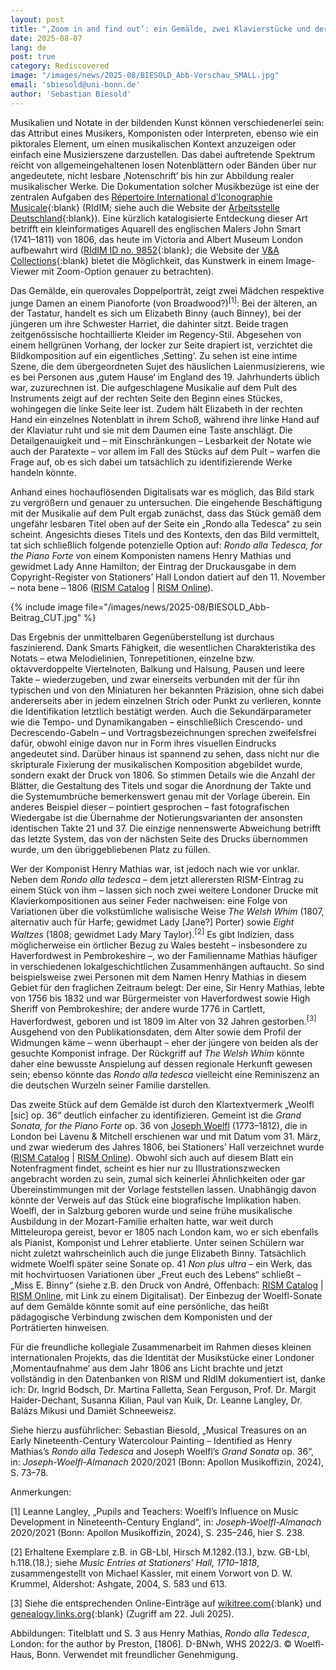 ```yaml
---
layout: post
title: "‚Zoom in and find out‘: ein Gemälde, zwei Klavierstücke und der Konnex ‚London 1806‘"
date: 2025-08-07
lang: de
post: true
category: Rediscovered
image: "/images/news/2025-08/BIESOLD_Abb-Vorschau_SMALL.jpg"
email: 'sbiesold@uni-bonn.de'
author: 'Sebastian Biesold'
---
```


Musikalien und Notate in der bildenden Kunst können verschiedenerlei sein: das Attribut eines Musikers, Komponisten oder Interpreten, ebenso wie ein piktorales Element, um einen musikalischen Kontext anzuzeigen oder einfach eine Musizierszene darzustellen. Das dabei auftretende Spektrum reicht von allgemeingehaltenen losen Notenblättern oder Bänden über nur angedeutete, nicht lesbare ‚Notenschrift‘ bis hin zur Abbildung realer musikalischer Werke. Die Dokumentation solcher Musikbezüge ist eine der zentralen Aufgaben des [Répertoire International d’Iconographie Musicale](https://ridim.org){:blank} (RIdIM; siehe auch die Website der [Arbeitsstelle Deutschland]( https://ridim.musiconn.de/willkommen-bei-ridim){:blank}). Eine kürzlich katalogisierte Entdeckung dieser Art betrifft ein kleinformatiges Aquarell des englischen Malers John Smart (1741–1811) von 1806, das heute im Victoria and Albert Museum London aufbewahrt wird ([RIdIM ID no. 9852](https://db.ridim.org/display.php?ridim_id=9852){:blank}; die Website der [V&A Collections](https://collections.vam.ac.uk/item/O17795/miss-harriet-and-miss-elizabeth-portrait-miniature-smart-john){:blank} bietet die Möglichkeit, das Kunstwerk in einem Image-Viewer mit Zoom-Option genauer zu betrachten).

Das Gemälde, ein querovales Doppelporträt, zeigt zwei Mädchen respektive junge Damen an einem Pianoforte (von Broadwood?)<sup>[1]</sup>: Bei der älteren, an der Tastatur, handelt es sich um Elizabeth Binny (auch Binney), bei der jüngeren um ihre Schwester Harriet, die dahinter sitzt. Beide tragen zeitgenössische hochtaillierte Kleider im Regency-Stil. Abgesehen von einem hellgrünen Vorhang, der locker zur Seite drapiert ist, verzichtet die Bildkomposition auf ein eigentliches ‚Setting‘. Zu sehen ist eine intime Szene, die dem übergeordneten Sujet des häuslichen Laienmusizierens, wie es bei Personen aus ‚gutem Hause‘ im England des 19. Jahrhunderts üblich war, zuzurechnen ist. Die aufgeschlagene Musikalie auf dem Pult des Instruments zeigt auf der rechten Seite den Beginn eines Stückes, wohingegen die linke Seite leer ist. Zudem hält Elizabeth in der rechten Hand ein einzelnes Notenblatt in ihrem Schoß, während ihre linke Hand auf der Klaviatur ruht und sie mit dem Daumen eine Taste anschlägt. Die Detailgenauigkeit und – mit Einschränkungen – Lesbarkeit der Notate wie auch der Paratexte – vor allem im Fall des Stücks auf dem Pult – warfen die Frage auf, ob es sich dabei um tatsächlich zu identifizierende Werke handeln könnte.

Anhand eines hochauflösenden Digitalisats war es möglich, das Bild stark zu vergrößern und genauer zu untersuchen. Die eingehende Beschäftigung mit der Musikalie auf dem Pult ergab zunächst, dass das Stück gemäß dem ungefähr lesbaren Titel oben auf der Seite ein „Rondo alla Tedesca“ zu sein scheint. Angesichts dieses Titels und des Kontexts, den das Bild vermittelt, tat sich schließlich folgende potenzielle Option auf: _Rondo alla Tedesca, for the Piano Forte_ von einem Komponisten namens Henry Mathias und gewidmet Lady Anne Hamilton; der Eintrag der Druckausgabe in dem Copyright-Register von Stationers’ Hall London datiert auf den 11. November – nota bene – 1806 ([RISM Catalog](https://opac.rism.info/id/rismid/rism1001339136) \| [RISM Online](https://rism.online/sources/1001339136)).

{% include image file="/images/news/2025-08/BIESOLD_Abb-Beitrag_CUT.jpg" %}

Das Ergebnis der unmittelbaren Gegenüberstellung ist durchaus faszinierend. Dank Smarts Fähigkeit, die wesentlichen Charakteristika des Notats – etwa Melodielinien, Tonrepetitionen, einzelne bzw. oktavverdoppelte Viertelnoten, Balkung und Halsung, Pausen und leere Takte – wiederzugeben, und zwar einerseits verbunden mit der für ihn typischen und von den Miniaturen her bekannten Präzision, ohne sich dabei andererseits aber in jedem einzelnen Strich oder Punkt zu verlieren, konnte die Identifikation letztlich bestätigt werden. Auch die Sekundärparameter wie die Tempo- und Dynamikangaben – einschließlich Crescendo- und Decrescendo-Gabeln – und Vortragsbezeichnungen sprechen zweifelsfrei dafür, obwohl einige davon nur in Form ihres visuellen Eindrucks angedeutet sind. Darüber hinaus ist spannend zu sehen, dass nicht nur die skripturale Fixierung der musikalischen Komposition abgebildet wurde, sondern exakt der Druck von 1806. So stimmen Details wie die Anzahl der Blätter, die Gestaltung des Titels und sogar die Anordnung der Takte und die Systemumbrüche bemerkenswert genau mit der Vorlage überein. Ein anderes Beispiel dieser – pointiert gesprochen – fast fotografischen Wiedergabe ist die Übernahme der Notierungsvarianten der ansonsten identischen Takte 21 und 37. Die einzige nennenswerte Abweichung betrifft das letzte System, das von der nächsten Seite des Drucks übernommen wurde, um den übriggebliebenen Platz zu füllen.

Wer der Komponist Henry Mathias war, ist jedoch nach wie vor unklar. Neben dem _Rondo alla tedesca_ – dem jetzt allerersten RISM-Eintrag zu einem Stück von ihm – lassen sich noch zwei weitere Londoner Drucke mit Klavierkompositionen aus seiner Feder nachweisen: eine Folge von Variationen über die volkstümliche walisische Weise _The Welsh Whim_ (1807, alternativ auch für Harfe; gewidmet Lady [Jane?] Porter) sowie _Eight Waltzes_ (1808; gewidmet Lady Mary Taylor).<sup>[2]</sup> Es gibt Indizien, dass möglicherweise ein örtlicher Bezug zu Wales besteht – insbesondere zu Haverfordwest in Pembrokeshire –, wo der Familienname Mathias häufiger in verschiedenen lokalgeschichtlichen Zusammenhängen auftaucht. So sind beispielsweise zwei Personen mit dem Namen Henry Mathias in diesem Gebiet für den fraglichen Zeitraum belegt: Der eine, Sir Henry Mathias, lebte von 1756 bis 1832 und war Bürgermeister von Haverfordwest sowie High Sheriff von Pembrokeshire; der andere wurde 1776 in Cartlett, Haverfordwest, geboren und ist 1809 im Alter von 32 Jahren gestorben.<sup>[3]</sup> Ausgehend von den Publikationsdaten, dem Alter sowie dem Profil der Widmungen käme – wenn überhaupt – eher der jüngere von beiden als der gesuchte Komponist infrage. Der Rückgriff auf _The Welsh Whim_ könnte daher eine bewusste Anspielung auf dessen regionale Herkunft gewesen sein; ebenso könnte das _Rondo alla tedesca_ vielleicht eine Reminiszenz an die deutschen Wurzeln seiner Familie darstellen.

Das zweite Stück auf dem Gemälde ist durch den Klartextvermerk „Weolfl [sic] op. 36“ deutlich einfacher zu identifizieren. Gemeint ist die _Grand Sonata, for the Piano Forte_ op. 36 von [Joseph Woelfl](https://rism.online/people/146298) (1773–1812), die in London bei Lavenu & Mitchell erschienen war und mit Datum vom 31. März, und zwar wiederum des Jahres 1806, bei Stationers’ Hall verzeichnet wurde ([RISM Catalog](https://opac.rism.info/id/rismid/rism991006959) \| [RISM Online](https://rism.online/sources/991006959)). Obwohl sich auch auf diesem Blatt ein Notenfragment findet, scheint es hier nur zu Illustrationszwecken angebracht worden zu sein, zumal sich keinerlei Ähnlichkeiten oder gar Übereinstimmungen mit der Vorlage feststellen lassen. Unabhängig davon könnte der Verweis auf das Stück eine biografische Implikation haben. Woelfl, der in Salzburg geboren wurde und seine frühe musikalische Ausbildung in der Mozart-Familie erhalten hatte, war weit durch Mitteleuropa gereist, bevor er 1805 nach London kam, wo er sich ebenfalls als Pianist, Komponist und Lehrer etablierte. Unter seinen Schülern war nicht zuletzt wahrscheinlich auch die junge Elizabeth Binny. Tatsächlich widmete Woelfl später seine Sonate op. 41 _Non plus ultra_ – ein Werk, das mit hochvirtuosen Variationen über „Freut euch des Lebens“ schließt – „Miss E. Binny“ (siehe z.B. den Druck von André, Offenbach: [RISM Catalog](https://opac.rism.info/id/rismid/rism991006969) \| [RISM Online](https://rism.online/sources/991006969), mit Link zu einem Digitalisat). Der Einbezug der Woelfl-Sonate auf dem Gemälde könnte somit auf eine persönliche, das heißt pädagogische Verbindung zwischen dem Komponisten und der Porträtierten hinweisen.

Für die freundliche kollegiale Zusammenarbeit im Rahmen dieses kleinen internationalen Projekts, das die Identität der Musikstücke einer Londoner ‚Momentaufnahme‘ aus dem Jahr 1806 ans Licht brachte und jetzt vollständig in den Datenbanken von RISM und RIdIM dokumentiert ist, danke ich: Dr. Ingrid Bodsch, Dr. Martina Falletta, Sean Ferguson, Prof. Dr. Margit Haider-Dechant, Susanna Kilian, Paul van Kuik, Dr. Leanne Langley, Dr. Balázs Mikusi und Damiët Schneeweisz.

Siehe hierzu ausführlicher: Sebastian Biesold, „Musical Treasures on an Early Nineteenth-Century Watercolour Painting – Identified as Henry Mathias’s _Rondo alla Tedesca_ and Joseph Woelfl’s _Grand Sonata_ op. 36“, in: _Joseph-Woelfl-Almanach_ 2020/2021 (Bonn: Apollon Musikoffizin, 2024), S. 73–78.

Anmerkungen:

[1] Leanne Langley, „Pupils and Teachers: Woelfl’s Influence on Music Development in Nineteenth-Century England“, in: _Joseph-Woelfl-Almanach_ 2020/2021 (Bonn: Apollon Musikoffizin, 2024), S. 235–246, hier S. 238.

[2] Erhaltene Exemplare z.B. in GB-Lbl, Hirsch M.1282.(13.), bzw. GB-Lbl, h.118.(18.); siehe _Music Entries at Stationers’ Hall, 1710–1818_, zusammengestellt von Michael Kassler, mit einem Vorwort von D. W. Krummel, Aldershot: Ashgate, 2004, S. 583 und 613.

[3] Siehe die entsprechenden Online-Einträge auf [wikitree.com](https://www.wikitree.com/wiki/Mathias-226){:blank} und [genealogy.links.org](https://genealogy.links.org/links-cgi/readged?/home/ben/camilla-genealogy/current+%210%3A148318+4-4-0-1-0#google_vignette){:blank} (Zugriff am 22. Juli 2025).

Abbildungen: Titelblatt und S. 3 aus Henry Mathias, _Rondo alla Tedesca_, London: for the author by Preston, [1806]. D-BNwh, WHS 2022/3. © Woelfl-Haus, Bonn. Verwendet mit freundlicher Genehmigung.

